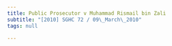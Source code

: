 ```yaml
---
title: Public Prosecutor v Muhammad Rismail bin Zali
subtitle: "[2010] SGHC 72 / 09\_March\_2010"
tags: null

---
```


